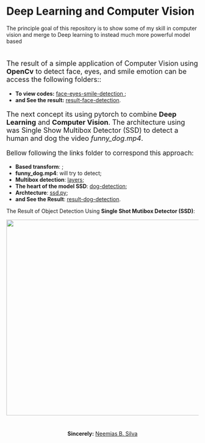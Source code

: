 # Deep Learning and Computer Vision

The principle goal of this repository is to show some of my skill in computer vision and merge to Deep learning to instead much more powerful model based

#
<p style="font-size:18px"> The result of a simple application of Computer Vision using <b>OpenCv</b> to detect face, eyes, and smile emotion can be access the following folders::</p>

<ul>
    <li> <b>To view codes:</b> <a href="face-eyes-smile-detection">face-eyes-smile-detection </a>;
    <li> <b> and See the result:</b> <a href="result-face-detection"> result-face-detection</a>.
</ul>

<p style="font-size:18px">  The next concept its using pytorch to combine <b>Deep Learning</b> and <b>Computer Vision</b>. The architecture using was Single Show Multibox Detector (SSD) to detect a human and dog the video <i>funny_dog.mp4</i>.</p>

<p style="font-size:17px">Bellow following the links folder to correspond this approach:
<ul>
    <li> <b>Based transform</b>: <a href='data'> </a>;
    <li> <b>funny_dog.mp4</b>: will try to detect;
    <li> <b>Multibox detection</b>: <a href="layers">layers</a>;
    <li> <b>The heart of the model SSD</b>: <a href="dog-detection">dog-detection</a>;
    <li> <b>Archtecture</b>: <a href="ssd.py">ssd.py</a>;
    <li> <b>and See the Result</b>: <a href="result-dog-detection">result-dog-detection</a>.
</ul>
The Result of Object Detection Using <b>Single Shot Mutibox Detector (SSD)</b>:</p>
<img src='result-dog-detection/result-detect-dog.png' width="512">



#
<p align="center"><b>Sincerely:</b> <a href="https://github.com/neemiasbsilva">Neemias B. Silva</a></p>

#